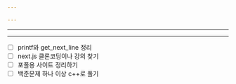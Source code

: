 ```yaml
---

---
```

---
---

- [ ] printf와  get_next_line 정리
- [ ] next.js 클론코딩이나 강의 찾기
- [ ] 포폴용 사이트 정리하기
- [ ] 백준문제 하나 이상 c++로 풀기